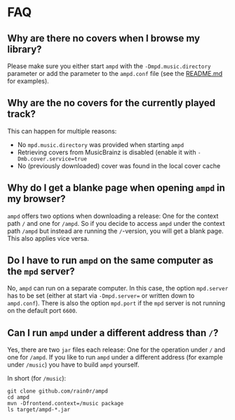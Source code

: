 # FAQ

## Why are there no covers when I browse my library?

Please make sure you either start `ampd` with the `-Dmpd.music.directory` parameter or add the 
parameter to the `ampd.conf` file (see the [README.md](README.md) for examples). 

## Why are the no covers for the currently played track?

This can happen for multiple reasons:
- No `mpd.music.directory` was provided when starting `ampd`
- Retrieving covers from MusicBrainz is disabled (enable it with `-Dmb.cover.service=true`
- No (previously downloaded) cover was found in the local cover cache

## Why do I get a blanke page when opening `ampd` in my browser?

`ampd` offers two options when downloading a release: One for the context path `/` and one for
`/ampd`. So if you decide to access `ampd` under the context path `/ampd` but instead are 
running the `/`-version, you will get a blank page. This also applies vice versa.

## Do I have to run `ampd` on the same computer as the `mpd` server?

No, `ampd` can run on a separate computer. In this case, the option `mpd.server` has to be set 
(either at start via `-Dmpd.server=` or written down to `ampd.conf`). There is also the option 
`mpd.port` if the `mpd` server is not running on the default port `6600`.

## Can I run `ampd` under a different address than `/`?

Yes, there are two `jar` files each release: One for the operation under `/` and one for `/ampd`.
If you like to run `ampd` under a different address (for example under `/music`) you have to build
`ampd` yourself. 

In short (for `/music`):

```shell script
git clone github.com/rain0r/ampd 
cd ampd
mvn -Dfrontend.context=/music package
ls target/ampd-*.jar
```